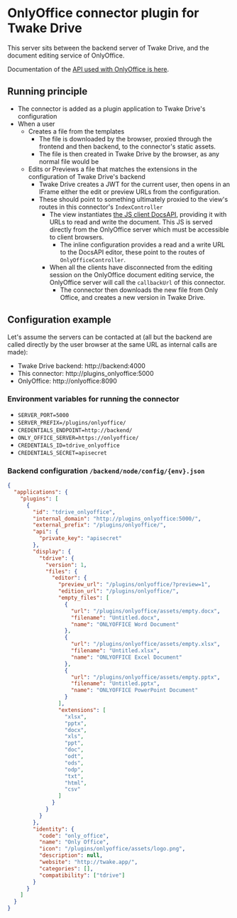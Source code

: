 # OnlyOffice connector plugin for Twake Drive

This server sits between the backend server of Twake Drive, and the document editing service of OnlyOffice.

Documentation of the [API used with OnlyOffice is here](https://api.onlyoffice.com/editors/howitworks).

## Running principle

- The connector is added as a plugin application to Twake Drive's configuration
- When a user
  - Creates a file from the templates
    - The file is downloaded by the browser, proxied through the frontend and then backend, to the connector's static assets.
    - The file is then created in Twake Drive by the browser, as any normal file would be
  - Edits or Previews a file that matches the extensions in the configuration of Twake Drive's backend
    - Twake Drive creates a JWT for the current user, then opens in an IFrame either the edit or preview URLs from the configuration.
    - These should point to something ultimately proxied to the view's routes in this connector's `IndexController`
      - The view instantiates [the JS client DocsAPI](https://api.onlyoffice.com/editors/advanced), providing it with URLs to read and write the document. This JS is served directly from the OnlyOffice server which must be accessible to client browsers.
        - The inline configuration provides a read and a write URL to the DocsAPI editor, these point to the routes of `OnlyOfficeController`.
      - When all the clients have disconnected from the editing session on the OnlyOffice document editing service, the OnlyOffice server will call the `callbackUrl` of this connector.
        - The connector then downloads the new file from Only Office, and creates a new version in Twake Drive.

## Configuration example

Let's assume the servers can be contacted at (all but the backend are called directly by the user browser at the same URL as internal calls are made):

- Twake Drive backend: http://backend:4000
- This connector: http://plugins_onlyoffice:5000
- OnlyOffice: http://onlyoffice:8090

### Environment variables for running the connector

- `SERVER_PORT=5000`
- `SERVER_PREFIX=/plugins/onlyoffice/`
- `CREDENTIALS_ENDPOINT=http://backend/`
- `ONLY_OFFICE_SERVER=https://onlyoffice/`
- `CREDENTIALS_ID=tdrive_onlyoffice`
- `CREDENTIALS_SECRET=apisecret`

### Backend configuration `/backend/node/config/{env}.json`

```json
{
  "applications": {
    "plugins": [
      {
        "id": "tdrive_onlyoffice",
        "internal_domain": "http://plugins_onlyoffice:5000/",
        "external_prefix": "/plugins/onlyoffice/",
        "api": {
          "private_key": "apisecret"
        },
        "display": {
          "tdrive": {
            "version": 1,
            "files": {
              "editor": {
                "preview_url": "/plugins/onlyoffice/?preview=1",
                "edition_url": "/plugins/onlyoffice/",
                "empty_files": [
                  {
                    "url": "/plugins/onlyoffice/assets/empty.docx",
                    "filename": "Untitled.docx",
                    "name": "ONLYOFFICE Word Document"
                  },
                  {
                    "url": "/plugins/onlyoffice/assets/empty.xlsx",
                    "filename": "Untitled.xlsx",
                    "name": "ONLYOFFICE Excel Document"
                  },
                  {
                    "url": "/plugins/onlyoffice/assets/empty.pptx",
                    "filename": "Untitled.pptx",
                    "name": "ONLYOFFICE PowerPoint Document"
                  }
                ],
                "extensions": [
                  "xlsx",
                  "pptx",
                  "docx",
                  "xls",
                  "ppt",
                  "doc",
                  "odt",
                  "ods",
                  "odp",
                  "txt",
                  "html",
                  "csv"
                ]
              }
            }
          }
        },
        "identity": {
          "code": "only_office",
          "name": "Only Office",
          "icon": "/plugins/onlyoffice/assets/logo.png",
          "description": null,
          "website": "http://twake.app/",
          "categories": [],
          "compatibility": ["tdrive"]
        }
      }
    ]
  }
}
```
